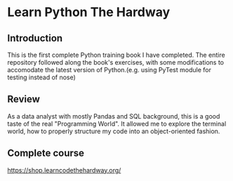 # Learn Python The Hardway

## Introduction
This is the first complete Python training book I have completed. The entire repository followed along the book's exercises, with some modifications to accomodate the latest version of Python.(e.g. using PyTest module for testing instead of nose)

## Review
As a data analyst with mostly Pandas and SQL background, this is a good taste of the real "Programming World". It allowed me to explore the terminal world, how to properly structure my code into an object-oriented fashion.

## Complete course
https://shop.learncodethehardway.org/
